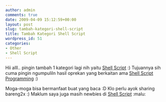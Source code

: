 ```yaml
---
author: admin
comments: true
date: 2009-04-09 15:12:59+00:00
layout: post
slug: tambah-kategori-shell-script
title: Tambah Kategori Shell Script
wordpress_id: 51
categories:
- Other
- Shell Script
---
```


Hii alll.. pingin tambah 1 kategori lagi nih yaitu [Shell Script](http://martinusadyh.web.id/category/shell-script/) :) Tujuannya sih cuma pingin ngumpuliln hasil oprekan yang berkaitan ama [Shell Script Programming](http://en.wikipedia.org/wiki/Shell_script) :)

Moga-moga bisa bermanfaat buat yang baca :D Klo perlu ayok sharing bareng2x :) Maklum saya juga masih newbies di [Shell Script](http://en.wikipedia.org/wiki/Shell_script) :malu:
